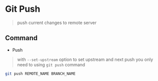 # Git Push
> push current changes to remote server


## Command

- Push
> with `--set-upstream` option to set upstream and next push you only need to using `git push` command
```sh
git push REMOTE_NAME BRANCH_NAME
```